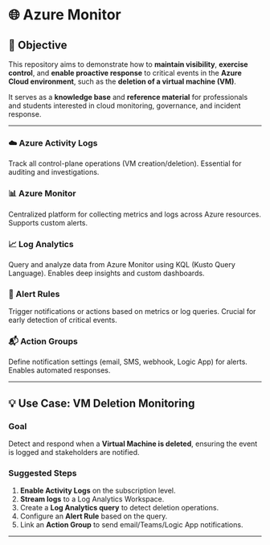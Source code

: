# 🌐 Azure Monitor

## 🎯 Objective

This repository aims to demonstrate how to **maintain visibility**, **exercise control**, and **enable proactive response** to critical events in the **Azure Cloud environment**, such as the **deletion of a virtual machine (VM)**.

It serves as a **knowledge base** and **reference material** for professionals and students interested in cloud monitoring, governance, and incident response.

---

### ☁️ Azure Activity Logs
Track all control-plane operations (VM creation/deletion). Essential for auditing and investigations.

### 📊 Azure Monitor
Centralized platform for collecting metrics and logs across Azure resources. Supports custom alerts.

### 📈 Log Analytics
Query and analyze data from Azure Monitor using KQL (Kusto Query Language). Enables deep insights and custom dashboards.

### 🚨 Alert Rules
Trigger notifications or actions based on metrics or log queries. Crucial for early detection of critical events.

### 📬 Action Groups
Define notification settings (email, SMS, webhook, Logic App) for alerts. Enables automated responses.

---

## 💡 Use Case: VM Deletion Monitoring

### Goal
Detect and respond when a **Virtual Machine is deleted**, ensuring the event is logged and stakeholders are notified.

### Suggested Steps
1. **Enable Activity Logs** on the subscription level.
2. **Stream logs** to a Log Analytics Workspace.
3. Create a **Log Analytics query** to detect deletion operations.
4. Configure an **Alert Rule** based on the query.
5. Link an **Action Group** to send email/Teams/Logic App notifications.

---

